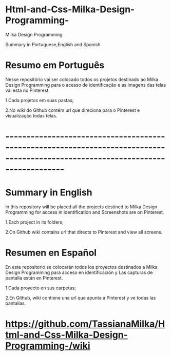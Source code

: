 # Html-and-Css-Milka-Design-Programming-

 Milka Design Programming
 
 Summary in Portuguese,English and Spanish

# Resumo em Português

Nesse repositório vai ser colocado todos os projetos destinado ao Milka Design Programming para o acesso de identificação e 
as imagens das telas vai esta no Pinterest.

1.Cada projetos em suas pastas;

2.No wiki do Github contém url que direciona para o Pinterest e visualização todas telas.

# --------------------------------------------------------------------------------------------------------------------------------


# Summary in English

In this repository will be placed all the projects destined to Milka Design Programming for access in identification and
Screenshots are on Pinterest.

1.Each project in its folders;

2.On Github wiki contains url that directs to Pinterest and view all screens.

# Resumen en Español    


En este repositorio se colocarán todos los proyectos destinados a Milka Design Programming para acceso en identificación y
Las capturas de pantalla están en Pinterest.

1.Cada proyecto en sus carpetas;

2.En Github, wiki contiene una url que apunta a Pinterest y ve todas las pantallas.




# https://github.com/TassianaMilka/Html-and-Css-Milka-Design-Programming-/wiki
